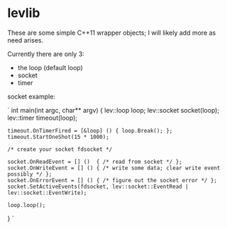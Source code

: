 levlib
===

These are some simple C++11 wrapper objects; I will likely add more as need arises.

Currently there are only 3:
* the loop (default loop)
* socket
* timer

socket example:

`
int main(int argc, char** argv)
{
	lev::loop loop;
	lev::socket socket(loop);
	lev::timer timeout(loop);

	timeout.OnTimerFired = [&loop] () { loop.Break(); };
	timeout.StartOneShot(15 * 1000);

	/* create your socket fdsocket */

	socket.OnReadEvent = [] ()	{ /* read from socket */ };
	socket.OnWriteEvent = [] () { /* write some data; clear write event possibly */ };
	socket.OnErrorEvent = [] () { /* figure out the socket error */ };
	socket.SetActiveEvents(fdsocket, lev::socket::EventRead | lev::socket::EventWrite);

	loop.loop();
}
`

